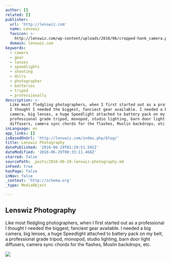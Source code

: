 ```yaml
---
author: []
related: []
publisher:
  url: 'http://lenswiz.com'
  name: Lenswiz
  favicon: >-
    http://lenswiz.com/wp-content/uploads/2016/06/cropped-hank_camera.peace_-192x192.jpg
  domain: lenswiz.com
keywords:
  - camera
  - gear
  - lenses
  - speedlights
  - shooting
  - dslrs
  - photographer
  - batteries
  - tripod
  - professionally
description: >-
  Like most fledgling photographers, when I first started out as a professional
  I thought I needed the biggest, fanciest gear available. I needed a big
  camera, big lenses, a huge Speedlight attached to battery pack on my belt, a
  professional grade tripod, monopod, studio lighting, barn door light
  diffusers, camera sync chords for the flashes, Muslin backdrops, etc.
inLanguage: en
app_links: []
isBasedOnUrl: 'http://lenswiz.com/index.php/blog/'
title: Lenswiz Photography
datePublished: '2016-06-29T01:29:51.591Z'
dateModified: '2016-06-29T00:33:11.468Z'
starred: false
sourcePath: _posts/2016-06-29-lenswiz-photography.md
inFeed: true
hasPage: false
inNav: false
_context: 'http://schema.org'
_type: MediaObject

---
```

<article style=""><h1>Lenswiz Photography</h1><p>Like most fledgling photographers, when I first started out as a professional I thought I needed the biggest, fanciest gear available. I needed a big camera, big lenses, a huge Speedlight attached to battery pack on my belt, a professional grade tripod, monopod, studio lighting, barn door light diffusers, camera sync chords for the flashes, Muslin backdrops, etc.</p><img src="http://lenswiz.com/wp-content/uploads/2016/06/LensWiz_2016_June-2-1024x683.jpg" /></article>